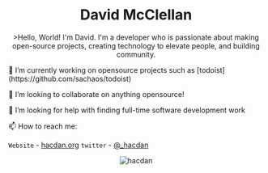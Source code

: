 <p align="center"> <h1 align="center">David McClellan</h1> </p>
<p align="center">>Hello, World! I'm David. I'm a developer who is passionate about making open-source projects, creating technology to elevate people, and building community.
</p>
🔭 I’m currently working on opensource projects such as [todoist](https://github.com/sachaos/todoist)

👯 I’m looking to collaborate on anything opensource!

🤔 I’m looking for help with finding full-time software development work

📫 How to reach me:

`Website` - [hacdan.org](https://hacdan.org)
`twitter` - [@_hacdan](https://twitter.com/_hacdan)

<p align="center">
	<img src=https://github-readme-stats.vercel.app/api?username=hacdan&show_icons=true alt=hacdan />
</p>
